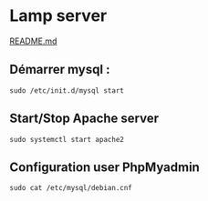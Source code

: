# Lamp server

[README.md](README.md)


## Démarrer mysql :
```
sudo /etc/init.d/mysql start
```

## Start/Stop Apache server
```
sudo systemctl start apache2
```

## Configuration user PhpMyadmin
```
sudo cat /etc/mysql/debian.cnf
```

